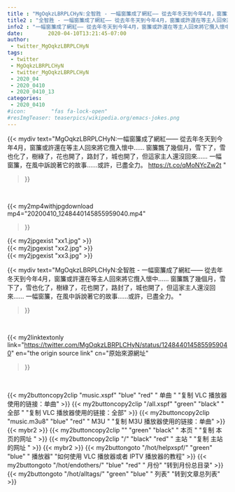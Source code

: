 ```yaml
---
title : "MgOqkzLBRPLCHyN:全智胜 - 一幅窗簾成了網紅—— 從去年冬天到今年4月，窗簾或許還在等主人回來將它攬入懷中…… 窗簾飄了幾個月，雪下了，雪也化了，樹綠了，花也開了，路封了，城也開了，但這家主人還沒回來…… 一幅窗簾，在風中訴說著它的故事……或許，已盡全力。 "
title2 : "全智胜 - 一幅窗簾成了網紅—— 從去年冬天到今年4月，窗簾或許還在等主人回來將它攬入懷中…… 窗簾飄了幾個月，雪下了，雪也化了，樹綠了，花也開了，路封了，城也開了，但這家主人還沒回來…… 一幅窗簾，在風中訴說著它的故事……或許，已盡全力。 "
info2 : "一幅窗簾成了網紅—— 從去年冬天到今年4月，窗簾或許還在等主人回來將它攬入懷中…… 窗簾飄了幾個月，雪下了，雪也化了，樹綠了，花也開了，路封了，城也開了，但這家主人還沒回來…… 一幅窗簾，在風中訴說著它的故事……或許，已盡全力。 https://t.co/qMoNYcZw2t "
date:        2020-04-10T13:21:45-07:00
author:
 - twitter_MgOqkzLBRPLCHyN
tags:
 - twitter
 - MgOqkzLBRPLCHyN
 - twitter_MgOqkzLBRPLCHyN
 - 2020_04
 - 2020_0410
 - 2020_0410_13
categories:
 - 2020_0410
#icon:        "fas fa-lock-open"
#resImgTeaser: teaserpics/wikipedia.org/emacs-jokes.png
---
```


{{< mydiv text="MgOqkzLBRPLCHyN:一幅窗簾成了網紅—— 從去年冬天到今年4月，窗簾或許還在等主人回來將它攬入懷中…… 窗簾飄了幾個月，雪下了，雪也化了，樹綠了，花也開了，路封了，城也開了，但這家主人還沒回來…… 一幅窗簾，在風中訴說著它的故事……或許，已盡全力。 https://t.co/qMoNYcZw2t "
>}}
<br>


{{< my2mp4withjpgdownload mp4="20200410_1248440145855959040.mp4"
>}}

{{< my2jpgexist "xx1.jpg" >}}<br>
{{< my2jpgexist "xx2.jpg" >}}<br>
{{< my2jpgexist "xx3.jpg" >}}<br>



{{< mydiv text="MgOqkzLBRPLCHyN:全智胜 - 一幅窗簾成了網紅—— 從去年冬天到今年4月，窗簾或許還在等主人回來將它攬入懷中…… 窗簾飄了幾個月，雪下了，雪也化了，樹綠了，花也開了，路封了，城也開了，但這家主人還沒回來…… 一幅窗簾，在風中訴說著它的故事……或許，已盡全力。 "
>}}
<br>

{{< my2linktextonly link="https://twitter.com/MgOqkzLBRPLCHyN/status/1248440145855959040"
en="the origin source link" cn="原始來源網址"
>}}


<br>

{{< my2buttoncopy2clip "music.xspf"        "blue"   "red"    " 单曲 "  "复制 VLC 播放器使用的链接：单曲" >}} {{< my2buttoncopy2clip "/all.xspf"         "green"  "black"  " 全部 "  "复制 VLC 播放器使用的链接：全部" >}} {{< my2buttoncopy2clip "music.m3u8"        "blue"   "red"    " M3U  "    "复制 M3U 播放器使用的链接：单曲" >}} {{< mybr2 >}} {{< my2buttoncopy2clip ""                  "green"  "black"  " 本页 "    "复制 本页的网址 " >}} {{< my2buttoncopy2clip "/"                 "black"  "red"    " 主站 "    "复制 主站的网址 " >}} {{< mybr2 >}} {{< my2buttongoto      "/hot/helpxspf/"    "green"  "blue"   " 播放器" "如何使用 VLC 播放器或者 IPTV 播放器的教程" >}} {{< my2buttongoto      "/hot/endothers/"   "blue"   "red"    " 月份"   "转到月份总目录" >}} {{< my2buttongoto      "/hot/alltags/"     "green"  "blue"   " 列表"   "转到文章总列表" >}} 
